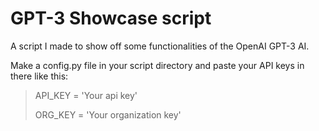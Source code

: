 # GPT-3 Showcase script
A script I made to show off some functionalities of the OpenAI GPT-3 AI.

Make a config.py file in your script directory and paste your API keys in there like this:


> API_KEY = 'Your api key' 
> 
> ORG_KEY = 'Your organization key'

